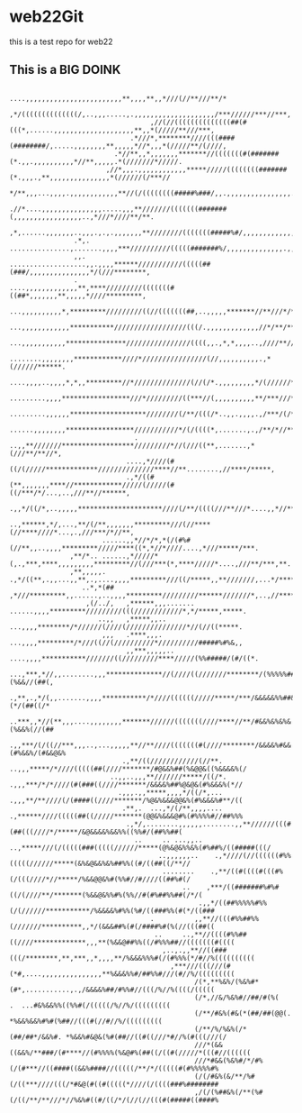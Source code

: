 # web22Git
this is a test repo for web22

## This is a BIG DOINK

                                                            ....,,,,,,,,,,,,,,,,,,,,,,,,**,,,,**,,*///(//**///**/*     
                                            ,*/((((((((((((((/,..,,,.....,.,,,,,,,,,,,,,,,,,,,,/***//////***//***,     
                                       ,//(//((((((((((((((##(#(((*,......,,,,,,,,,,,,,,,,,,,,**,,*(/////**///***,     
                                  .*///*,********////(((####(########/,.....,,,,,,,,**,,,,,*//*,,,*(/////**/(////,     
                              .*//**,,*,,,,,,,*******//(((((((#(#######(*.,,.,,,,,,,,,,*//**,,,,,.*(///////*/////.     
                            ,//*,,,.,,,,,,,,,,,,*****/////((((((((#######(*.,,,.,**,,,,,,,,,,,,,,,*(//////(/***//      
                          */**,,,...,,,,.,,,,,,,,,,,,**//(/((((((((#####%###/,,.,,,,,,,,,,,,,,,,..,/////////*****      
                       .//*....,,,,,,,,,,,,,,,.....,,,**///////(((((((#######(,,,,,,,,,,,,,,,,,..,*///*////**/**.      
                      ,*,......,,,,,,,..,,,.,.,.,,,,,,,**////////(((((((#####%#/,,,,,,,,,,,,,,,,.,//////////****.      
                    .*,.   ...............,.......,,,,***//////////(((((#######%/,,,,,,,,,,,,,,.,,/(//*/********       
                    ,,.    ...................,,.,,,,******///////////(((((##(###/,,,,,,,,,,,,,,,*/(///********,       
                    .                ....,,,,,,,,,,,,,**,****/////////(((((((#((##*,,,,,,,**,,,,,*////*********,       
                                     ...,,,,,,,,,,*,*********/////////((//(((((((##,..,,,,,*******//**///*/****.       
                                    ...,,,,,,,,,,,,***********//////////////////(((/.,,,,,,,,,,,,,//*/**/******.       
                                   ...,,,,,,,,,,,***************////////////////((((,,.,*,*,,,,..,////**//*****.       
                                 ........,,,,,,,,************////*////////////////(//,,,,,,,,,,.,*(//////******.       
                                   ....,,,,..,,,,*,*,,*********//*//////////////(//(/*.,,,,,,,,,*/(//////******        
                                   .........,,,,*****************///*/////////((***//(,,,,,,,,,,**/***///******        
                                   .........,,,,,,*******************////////(/**/(((/*..,,.,,,,.,/***/(/*//**,        
                                    ......,,,,,,,,*****************///////////*/(/((((*,.......,.,/**/*//**/**,        
                                   . ..,,**///////******************/////////*//(///((**,.......,*(///**/**//*,        
                                 ....,*////(#((/(/////*************//////////////****//**........,//****/*****,        
                                 .,*/((#(**,,,,,,,****//************/////(/////(#((/***/*/...,..,///**//******,        
                               .,,*/((/*,..,,,,,*********************////(/**/((((///**///*....,,*//**//******,        
                              ..,******,*/,...,**/(/**,,,,,,,*********///(//****(//****////*...,.,///***/*//**,        
                           ......,,*//*/*,*(/(#%#(//**,,..,,,,*********/////****((*,*//*////....,*///*****/***.        
                   ,**/*.. ......,*/////*(,.,***,****,,,,,,,,,*********//(///***(*,****/////*....,///**/***,**.        
                   ,**,,,,,.    .,*/((**,.,,...,,**,.,....,,,,*********///((/*****,,**///////,...*/*******,,,*.        
                      ..*,*(##   ,*///*********,,......,..,,,,*********/////////******///////*,..,//**********.        
                       ,(/../,   ,******,,,.......  ......,,,,*********/////////(((////////////*,*/*****,*****.        
                          ..,,   ,*****,,..          ...,,,,********/*//////(////(///////////////*//(//((*****.        
                           ,,,   .****,,,.          ...,,,,*********/*///((//(//////////*//////////#####%#%&,,         
                                 ,,***,,,,,..      ....,,,,***********///////((/////////****/////(%%#####/(#/((*.      
                                 ...,***,*//,,........,,,**************//(////((///////********/(%%%%%##/(%(%&&//(##(, 
                                   .,**,.,*/(,,.......,,,,***********/*////((((((/////*****/***/&&&&&%%##&%&&(*/(##((/*
                                  ..***,,*//(**,,,....,,,,,,,,*******//////(((((((////****//**/#&&%&%&%&(%&&%(//(##
                                 .,,***/(/((//***,,,..,...,,,,,**//**////(((((((#(////********/&&&&%#&&(#%&&%/(#&&@&%
                                .,**/((////////////(//**. ..,,,*****/*////(((((##(////*******/#@&&%##(%&@@&((%&&&&%(/
                             ..,,..,,,**///////*****/((/*. .,,,***/*/*////(#(###((////*******/&&&&%##%@&@&(#%&&&%(*//
                               .,,,.,,*****,,,,*/((/*,...  .,,,**/**////(/(####((////*******/%@&%&&&@@&%(#%&&&%#**/((
                                .**,.  ...,*/(/**,,,,....  .,******////(((((##((/////*******(@@&%&&&@#%(#%%%%#//##%%%
                                 .,*/,........,,,,,,........,,**//////(((#(##(((////*/*****/&@&&&&%&&%%((%%#/(##%%##(
                                   ..     .. ...,,..  ..,*****///(/(((((###(((((//////*****(@%&@&%%&%(#%##%/((#####(((/
                                         ..,,,,,,..    .,*////(//((((((#%%(((((//////*****(&%&@&&%&%##%%((#/((##((/**//
                                          ........    .,**/((#((((#(((#%(/(((////*//*****/%&&@@&%#(%%#//#////((##%#(/
                                               ..    ,***/((#######%#%#((/(////**/*******(%&&@&%%#%(%%//#(#%##%%##(/*/(
                                                   .,,*/((##%%%%%#%%(/(//////***********/%&&&&%#%%(%#/((###%%(#(*/((###
                                       .          ,,**//(((#%%##%%(///////**********,,*/(&&&##%(#(/####%#(%(//(((##((
                                        ..     ..,**//((((#%%##((////*************,,,**(%&&@##%%((/#%%%##//(((((((#((((
                                          ,..,.,,**//((###(((/********,**,***,,*,,,,**/%&&&%%%#(/(#%%%(*/#//%((((((((((
                                            ,***///(((///(#(*#,....,,,,,,,,,,,,,,,**%&&&%%#/##%%#///(#//%/(((((((((
                                                  /(*,**%&%/(%&%#*(#*,...........,.,/&&&&%##/#%%#//(((/%//%((((/(((((
                                                  (/*,//&/%&%#//##/#(%(    .  ...#&%&&%%((%%#(/(((((/%//%/(((((((((
                                                  (/**/#&%(#&(*(##/##(@@(.     *%&&%&&%#%#(%##//(((#(//#//%/(((((((((
                                                  (/**/%/%&%(/*(##/##*/&&%#. *%&&%#&@&(%#(##//((#((///*#//%(#(((///(/
                                                  ///*(&&((&&%/**###/(#****//(#%%%%(%&@#%(##((/((#(/////*(((#//((((((
                                                  ///*#&&(%&%#/*/#%(/(#***//((####((&&%####//(((((/**/*/(((((#(#%%%%%#%
                                                  (/(/#&%(&/**/%#(/((***////(((/*#&@(#((#(((((*////(/((((###%########
                                                  ,/(/(%##&%(/**(%#(/((/**/**///*//%&%#((#/((/*/(//(//(((#(#####((####%

 
